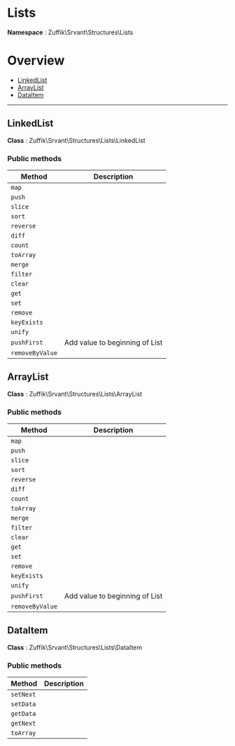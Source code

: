 
# Lists

**Namespace**  : Zuffik\Srvant\Structures\Lists

# Overview

- [LinkedList](__NAMESPACE__.md#LinkedList)
- [ArrayList](__NAMESPACE__.md#ArrayList)
- [DataItem](__NAMESPACE__.md#DataItem)


---
<a name="LinkedList"></a>
## LinkedList

**Class**  : Zuffik\Srvant\Structures\Lists\LinkedList

### Public methods

| Method | Description |
|---|---|
| `map` |  |
| `push` |  |
| `slice` |  |
| `sort` |  |
| `reverse` |  |
| `diff` |  |
| `count` |  |
| `toArray` |  |
| `merge` |  |
| `filter` |  |
| `clear` |  |
| `get` |  |
| `set` |  |
| `remove` |  |
| `keyExists` |  |
| `unify` |  |
| `pushFirst` | Add value to beginning of List |
| `removeByValue` |  |

<a name="ArrayList"></a>
## ArrayList

**Class**  : Zuffik\Srvant\Structures\Lists\ArrayList

### Public methods

| Method | Description |
|---|---|
| `map` |  |
| `push` |  |
| `slice` |  |
| `sort` |  |
| `reverse` |  |
| `diff` |  |
| `count` |  |
| `toArray` |  |
| `merge` |  |
| `filter` |  |
| `clear` |  |
| `get` |  |
| `set` |  |
| `remove` |  |
| `keyExists` |  |
| `unify` |  |
| `pushFirst` | Add value to beginning of List |
| `removeByValue` |  |

<a name="DataItem"></a>
## DataItem

**Class**  : Zuffik\Srvant\Structures\Lists\DataItem

### Public methods

| Method | Description |
|---|---|
| `setNext` |  |
| `setData` |  |
| `getData` |  |
| `getNext` |  |
| `toArray` |  |

